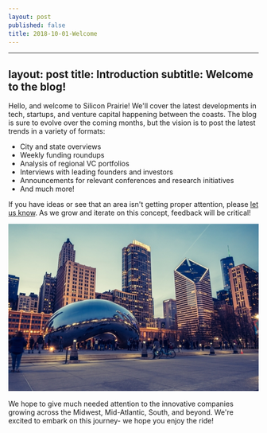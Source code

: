 ```yaml
---
layout: post
published: false
title: 2018-10-01-Welcome
---
```

---
layout: post
title: Introduction
subtitle: Welcome to the blog!
---
Hello, and welcome to Silicon Prairie! We'll cover the latest developments in tech, startups, and venture capital happening between the coasts. The blog is sure to evolve over the coming months, but the vision is to post the latest trends in a variety of formats:  
* City and state overviews  
* Weekly funding roundups  
* Analysis of regional VC portfolios
* Interviews with leading founders and investors  
* Announcements for relevant conferences and research initiatives
* And much more!

If you have ideas or see that an area isn't getting proper attention, please [let us know](https://siliconprairie.github.io/contact/). As we grow and iterate on this concept, feedback will be critical!

![Chicago](/img/chicago_skyline.jpg)

We hope to give much needed attention to the innovative companies growing across the Midwest, Mid-Atlantic, South, and beyond. We're excited to embark on this journey- we hope you enjoy the ride!
